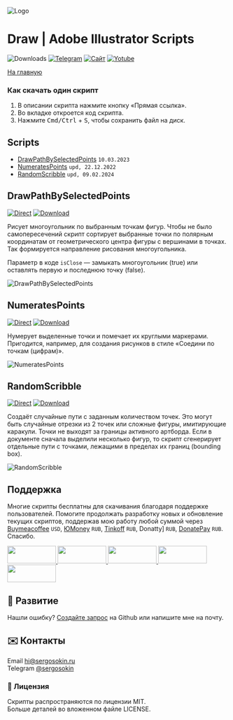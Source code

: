 ![Logo](https://i.ibb.co/mF018gV/emblem.png)

# Draw | Adobe Illustrator Scripts

![Downloads](https://img.shields.io/badge/Скачивания-43k-27CF7D.svg) [![Telegram](https://img.shields.io/badge/Telegram--канал-%40aiscripts-0088CC.svg)](https://t.me/aiscripts) [![Сайт](https://img.shields.io/badge/Сайт-ais.sergosoikn.ru-FF7548.svg)](https://ais.sergosokin.ru) [![Yotube](https://img.shields.io/badge/Youtube-%40SergOsokinArt-FF0000.svg)](https://www.youtube.com/c/SergOsokinArt/videos)

[На главную](../README.ru.md)

### Как скачать один скрипт
1. В описании скрипта нажмите кнопку «Прямая ссылка».
2. Во вкладке откроется код скрипта.
3. Нажмите <kbd>Cmd/Ctrl</kbd> + <kbd>S</kbd>, чтобы сохранить файл на диск.

## Scripts
* [DrawPathBySelectedPoints](https://github.com/creold/illustrator-scripts/blob/master/md/Draw.ru.md#drawpathbyselectedpoints) `10.03.2023`
* [NumeratesPoints](https://github.com/creold/illustrator-scripts/blob/master/md/Draw.ru.md#numeratespoints) `upd, 22.12.2022`
* [RandomScribble](https://github.com/creold/illustrator-scripts/blob/master/md/Draw.ru.md#randomscribble) `upd, 09.02.2024`

## DrawPathBySelectedPoints
[![Direct](https://img.shields.io/badge/Прямая%20ссылка-DrawPathBySelectedPoints.jsx-FF6900.svg)](https://rebrand.ly/drawbyselpts) [![Download](https://img.shields.io/badge/Скачать%20все-Zip--архив-0088CC.svg)](https://bit.ly/2M0j95N)

Рисует многоугольник по выбранным точкам фигур. Чтобы не было самопересечений скрипт сортирует выбранные точки по полярным координатам от геометрического центра фигуры с вершинами в точках. Так формируется направление рисования многоугольника.

Параметр в коде `isClose` — замыкать многоугольник (true) или оставлять первую и последнюю точку (false).

![DrawPathBySelectedPoints](https://i.ibb.co/3CqGhj7/Draw-Path-By-Selected-Points.gif)

## NumeratesPoints
[![Direct](https://img.shields.io/badge/Прямая%20ссылка-NumeratesPoints.jsx-FF6900.svg)](https://rebrand.ly/numpts) [![Download](https://img.shields.io/badge/Скачать%20все-Zip--архив-0088CC.svg)](https://bit.ly/2M0j95N)

Нумерует выделенные точки и помечает их круглыми маркерами. Пригодится, например, для создания рисунков в стиле «Соедини по точкам (цифрам)».

![NumeratesPoints](https://i.ibb.co/bdJ8tvV/Numerates-Points.gif)

## RandomScribble
[![Direct](https://img.shields.io/badge/Прямая%20ссылка-RandomScribble.jsx-FF6900.svg)](https://rebrand.ly/randscrib) [![Download](https://img.shields.io/badge/Скачать%20все-Zip--архив-0088CC.svg)](https://bit.ly/2M0j95N)

Создаёт случайные пути с заданным количеством точек. Это могут быть случайные отрезки из 2 точек или сложные фигуры, имитирующие каракули. Точки не выходят за границы активного артборда. Если в документе сначала выделили несколько фигур, то скрипт сгенерирует отдельные пути с точками, лежащими в пределах их границ (bounding box).

![RandomScribble](https://i.ibb.co/b6FftPk/Random-Scribble.gif)

## Поддержка
Многие скрипты бесплатны для скачивания благодаря поддержке пользователей. Помогите продолжать разработку новых и обновление текущих скриптов, поддержав мою работу любой суммой через [Buymeacoffee] `USD`, [ЮMoney] `RUB`, [Tinkoff] `RUB`, Donatty] `RUB`, [DonatePay] `RUB`. Спасибо.   

[Buymeacoffee]: https://www.buymeacoffee.com/aiscripts
[ЮMoney]: https://yoomoney.ru/to/410011149615582
[Tinkoff]: https://www.tinkoff.ru/rm/osokin.sergey127/SN67U9405/
[Donatty]: https://donatty.com/sergosokin
[DonatePay]: https://new.donatepay.ru/@osokin

<a href="https://www.buymeacoffee.com/aiscripts">
  <img width="111" height="40" src="https://i.ibb.co/0ssTJQ1/bmc-badge.png">
</a>

<a href="https://www.tinkoff.ru/rm/osokin.sergey127/SN67U9405/">
  <img width="111" height="40" src="https://i.ibb.co/hRsbYnM/tinkoff-badge.png">
</a>

<a href="https://yoomoney.ru/to/410011149615582">
  <img width="111" height="40" src="https://i.ibb.co/wwrYWJ5/yoomoney-badge.png">
</a>

<a href="https://donatty.com/sergosokin">
  <img width="111" height="40" src="https://i.ibb.co/s61FGCn/donatty-badge.png">
</a>

<a href="https://new.donatepay.ru/@osokin">
  <img width="111" height="40" src="https://i.ibb.co/0KJ94ND/donatepay-badge.png">
</a>

## 🤝 Развитие

Нашли ошибку? [Создайте запрос](https://github.com/creold/illustrator-scripts/issues) на Github или напишите мне на почту.

## ✉️ Контакты
Email <hi@sergosokin.ru>  
Telegram [@sergosokin](https://t.me/sergosokin)

### 📝 Лицензия

Скрипты распространяются по лицензии MIT.   
Больше деталей во вложенном файле LICENSE.